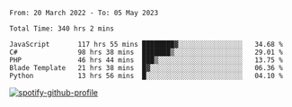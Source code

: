 <!--START_SECTION:waka-->

```text
From: 20 March 2022 - To: 05 May 2023

Total Time: 340 hrs 2 mins

JavaScript       117 hrs 55 mins ████████▓░░░░░░░░░░░░░░░░   34.68 %
C#               98 hrs 38 mins  ███████▒░░░░░░░░░░░░░░░░░   29.01 %
PHP              46 hrs 44 mins  ███▒░░░░░░░░░░░░░░░░░░░░░   13.75 %
Blade Template   21 hrs 38 mins  █▓░░░░░░░░░░░░░░░░░░░░░░░   06.36 %
Python           13 hrs 56 mins  █░░░░░░░░░░░░░░░░░░░░░░░░   04.10 %
```

<!--END_SECTION:waka-->
[![spotify-github-profile](https://spotify-github-profile.vercel.app/api/view?uid=c00zprrvy9xiloa9qnco3hmng&cover_image=true&theme=novatorem&show_offline=false&background_color=121212&bar_color=53b14f&bar_color_cover=false)](https://spotify-github-profile.vercel.app/api/view?uid=c00zprrvy9xiloa9qnco3hmng&redirect=true)
